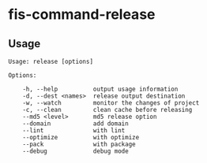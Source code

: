 # fis-command-release

## Usage

    Usage: release [options]
    
    Options:
    
        -h, --help          output usage information
        -d, --dest <names>  release output destination
        -w, --watch         monitor the changes of project
        -c, --clean         clean cache before releasing
        --md5 <level>       md5 release option
        --domain            add domain
        --lint              with lint
        --optimize          with optimize
        --pack              with package
        --debug             debug mode